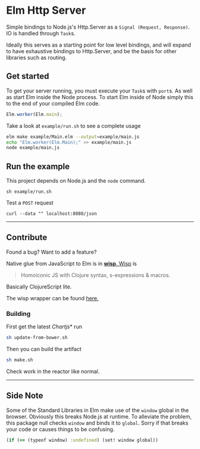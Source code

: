 # Elm Http Server

Simple bindings to Node.js's Http.Server as a `Signal (Request, Response)`. IO is handled through `Task`s.

Ideally this serves as a starting point for low level bindings, and will expand to have exhaustive bindings to Http.Server, and be the basis for other libraries such as routing.

## Get started

To get your server running, you must execute your `Task`s with `port`s. As well as start Elm inside the Node process. To start Elm inside of Node simply this to the end of your compiled Elm code.

```JavaScript
Elm.worker(Elm.main);
```

Take a look at `example/run.sh` to see a complete usage

```bash
elm make example/Main.elm --output=example/main.js
echo "Elm.worker(Elm.Main);" >> example/main.js
node example/main.js
```

## Run the example

This project depends on Node.js and the `node` command.

```
sh example/run.sh
```

Test a `POST` request
```
curl --data "" localhost:8080/json
```

---

## Contribute

Found a bug? Want to add a feature?

Native glue from JavaScript to Elm is in [**wisp**. Wisp](https://github.com/Gozala/wisp) is

> Homoiconic JS with Clojure syntax, s-expressions & macros.

Basically ClojureScript lite.

The wisp wrapper can be found [here.](https://github.com/Fresheyeball/elm-chartjs/blob/master/src/Native/Wrapper.wisp)

### Building

First get the latest *Chartjs** run

```bash
sh update-from-bower.sh
```

Then you can build the artifact

```bash
sh make.sh
```

Check work in the reactor like normal.

---

## Side Note

Some of the Standard Libraries in Elm make use of the `window` global in the browser. Obviously this breaks Node.js at runtime. To alleviate the problem, this package null checks `window` and binds it to `global`. Sorry if that breaks your code or causes things to be confusing.

```clojure
(if (== (typeof window) :undefined) (set! window global))
```
